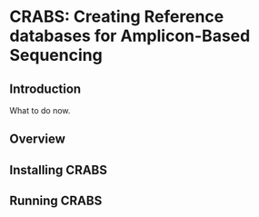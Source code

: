 # CRABS: Creating Reference databases for Amplicon-Based Sequencing

## Introduction

What to do now.

## Overview

## Installing CRABS

## Running CRABS
